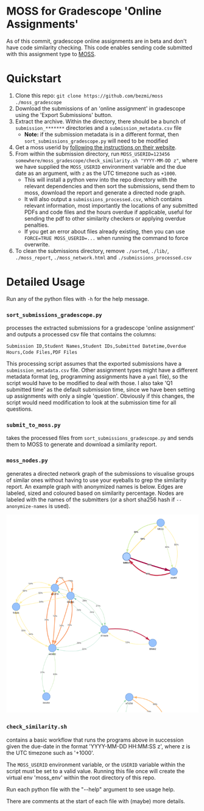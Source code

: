 # MOSS for Gradescope 'Online Assignments'
As of this commit, gradescope online assignments are in beta and don't have code similarity checking.
This code enables sending code submitted with this assignment type to [MOSS](https://theory.stanford.edu/~aiken/moss/).

# Quickstart
1. Clone this repo: `git clone https://github.com/bezmi/moss ./moss_gradescope`
2. Download the submissions of an 'online assignment' in gradescope using the 'Export Submissions' button.
3. Extract the archive. Within the directory, there should be a bunch of `submission_*******` directories and a `submission_metadata.csv` file
   - **Note:** if the submission metadata is in a different format, then `sort_submissions_gradescope.py` will need to be modified
4. Get a moss userid by [following the instructions on their website](https://theory.stanford.edu/~aiken/moss/).
5. From within the submission directory, run `MOSS_USERID=123456 somewhere/moss_gradescope/check_similarity.sh "YYYY-MM-DD z"`,
where we have supplied the `MOSS_USERID` environment variable and the due date as an argument, with `z` as the UTC timezone such as `+1000`.
   - This will install a python venv into the repo directory with the relevant dependencies and then sort the submissions, send them to moss, download the report and generate a directed node graph.
   - It will also output a `submissions_processed.csv`, which contains relevant information, most importantly the locations of any submitted PDFs and code files and the hours overdue if applicable, useful for sending the pdf to other similarity checkers or applying overdue penalties.
   - If you get an error about files already existing, then you can use `FORCE=TRUE MOSS_USERID=...` when running the command to force overwrite.
6. To clean the submissions directory, remove `./sorted`, `./lib/`, `./moss_report`, `./moss_network.html` and `./submissions_processed.csv`

# Detailed Usage
Run any of the python files with `-h` for the help message.
### `sort_submissions_gradescope.py`
processes the extracted submissions for a gradescope 'online assignment'
and outputs a processed csv file that contains the columns:
```
Submission ID,Student Names,Student IDs,Submitted Datetime,Overdue Hours,Code Files,PDF Files
```
This processing script assumes that the exported submissions have a `submission_metadata.csv` file.
Other assignment types might have a different metadata format (eg, programming assignments have a `yaml` file), so the script would have to be modified to deal with those.
I also take 'Q1 submitted time' as the default submission time, since we have been setting up assignments with only a single 'question'.
Obviously if this changes, the script would need modification to look at the submission time for all questions.

### `submit_to_moss.py`
takes the processed files from `sort_submissions_gradescope.py` and sends them to MOSS to generate and download a similarity report.

### `moss_nodes.py` 
generates a directed network graph of the submissions to visualise groups of similar ones without having to use your eyeballs to grep the similarity report.
An example graph with anonymized names is below.
Edges are labeled, sized and coloured based on similarity percentage.
Nodes are labeled with the names of the submitters (or a short sha256 hash if `--anonymize-names` is used).

![an example graph generated using moss_nodes.py](./example_graph.png)

### `check_similarity.sh`
contains a basic workflow that runs the programs above in succession given the due-date in the format 'YYYY-MM-DD HH:MM:SS z',
where z is the UTC timezone such as '+1000'.

The `MOSS_USERID` environment variable, or the `USERID` variable within the script must be set to a valid value.
Running this file once will create the virtual env 'moss_env' within the root directory of this repo.

Run each python file with the "--help" argument to see usage help.

There are comments at the start of each file with (maybe) more details.

